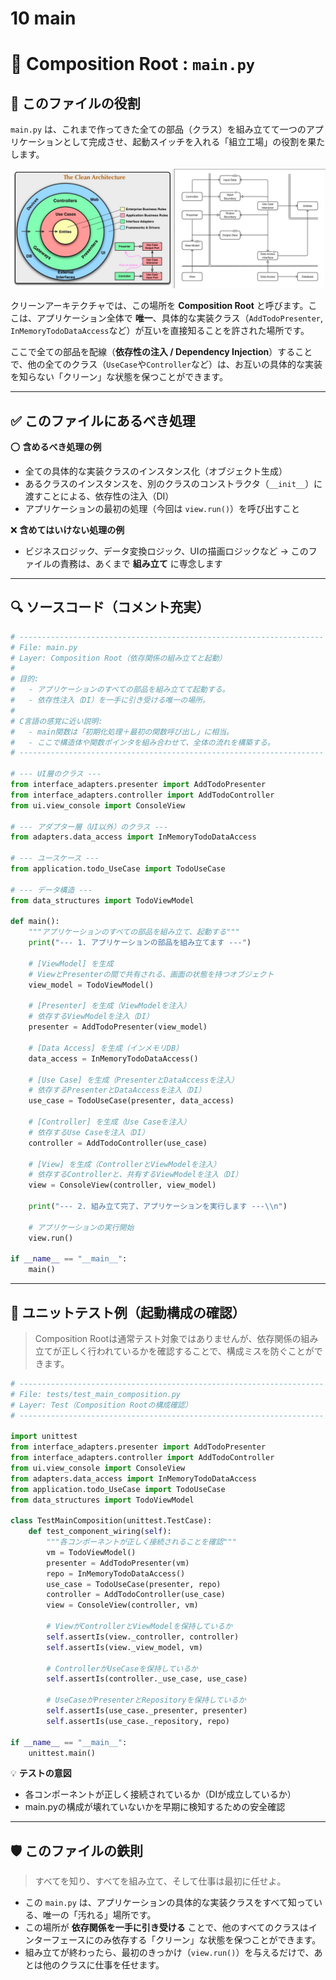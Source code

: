 # 10 main

# 🚀 Composition Root : `main.py`

## 🧭 このファイルの役割

`main.py` は、これまで作ってきた全ての部品（クラス）を組み立てて一つのアプリケーションとして完成させ、起動スイッチを入れる「組立工場」の役割を果たします。

![クリーンアーキテクチャ](../クリーンアーキテクチャ.png)

クリーンアーキテクチャでは、この場所を **Composition Root** と呼びます。ここは、アプリケーション全体で **唯一**、具体的な実装クラス（`AddTodoPresenter`, `InMemoryTodoDataAccess`など）が互いを直接知ることを許された場所です。

ここで全ての部品を配線（**依存性の注入 / Dependency Injection**）することで、他の全てのクラス（`UseCase`や`Controller`など）は、お互いの具体的な実装を知らない「クリーン」な状態を保つことができます。

---

## ✅ このファイルにあるべき処理

⭕️ **含めるべき処理の例**

- 全ての具体的な実装クラスのインスタンス化（オブジェクト生成）
- あるクラスのインスタンスを、別のクラスのコンストラクタ（`__init__`）に渡すことによる、依存性の注入（DI）
- アプリケーションの最初の処理（今回は `view.run()`）を呼び出すこと

❌ **含めてはいけない処理の例**

- ビジネスロジック、データ変換ロジック、UIの描画ロジックなど
→ このファイルの責務は、あくまで **組み立て** に専念します

---

## 🔍 ソースコード（コメント充実）

```python
# --------------------------------------------------------------------
# File: main.py
# Layer: Composition Root（依存関係の組み立てと起動）
#
# 目的:
#   - アプリケーションのすべての部品を組み立てて起動する。
#   - 依存性注入（DI）を一手に引き受ける唯一の場所。
#
# C言語の感覚に近い説明:
#   - main関数は「初期化処理＋最初の関数呼び出し」に相当。
#   - ここで構造体や関数ポインタを組み合わせて、全体の流れを構築する。
# --------------------------------------------------------------------

# --- UI層のクラス ---
from interface_adapters.presenter import AddTodoPresenter
from interface_adapters.controller import AddTodoController
from ui.view_console import ConsoleView

# --- アダプター層（UI以外）のクラス ---
from adapters.data_access import InMemoryTodoDataAccess

# --- ユースケース ---
from application.todo_UseCase import TodoUseCase

# --- データ構造 ---
from data_structures import TodoViewModel

def main():
    """アプリケーションのすべての部品を組み立て、起動する"""
    print("--- 1. アプリケーションの部品を組み立てます ---")

    # [ViewModel] を生成
    # ViewとPresenterの間で共有される、画面の状態を持つオブジェクト
    view_model = TodoViewModel()

    # [Presenter] を生成（ViewModelを注入）
    # 依存するViewModelを注入（DI）
    presenter = AddTodoPresenter(view_model)

    # [Data Access] を生成（インメモリDB）
    data_access = InMemoryTodoDataAccess()

    # [Use Case] を生成（PresenterとDataAccessを注入）
    # 依存するPresenterとDataAccessを注入（DI）
    use_case = TodoUseCase(presenter, data_access)

    # [Controller] を生成（Use Caseを注入）
    # 依存するUse Caseを注入（DI）
    controller = AddTodoController(use_case)

    # [View] を生成（ControllerとViewModelを注入）
    # 依存するControllerと、共有するViewModelを注入（DI）
    view = ConsoleView(controller, view_model)

    print("--- 2. 組み立て完了、アプリケーションを実行します ---\\n")

    # アプリケーションの実行開始
    view.run()

if __name__ == "__main__":
    main()

```

---

## 🧪 ユニットテスト例（起動構成の確認）

> Composition Rootは通常テスト対象ではありませんが、依存関係の組み立てが正しく行われているかを確認することで、構成ミスを防ぐことができます。
> 

```python
# --------------------------------------------------------------------
# File: tests/test_main_composition.py
# Layer: Test（Composition Rootの構成確認）
# --------------------------------------------------------------------

import unittest
from interface_adapters.presenter import AddTodoPresenter
from interface_adapters.controller import AddTodoController
from ui.view_console import ConsoleView
from adapters.data_access import InMemoryTodoDataAccess
from application.todo_UseCase import TodoUseCase
from data_structures import TodoViewModel

class TestMainComposition(unittest.TestCase):
    def test_component_wiring(self):
        """各コンポーネントが正しく接続されることを確認"""
        vm = TodoViewModel()
        presenter = AddTodoPresenter(vm)
        repo = InMemoryTodoDataAccess()
        use_case = TodoUseCase(presenter, repo)
        controller = AddTodoController(use_case)
        view = ConsoleView(controller, vm)

        # ViewがControllerとViewModelを保持しているか
        self.assertIs(view._controller, controller)
        self.assertIs(view._view_model, vm)

        # ControllerがUseCaseを保持しているか
        self.assertIs(controller._use_case, use_case)

        # UseCaseがPresenterとRepositoryを保持しているか
        self.assertIs(use_case._presenter, presenter)
        self.assertIs(use_case._repository, repo)

if __name__ == "__main__":
    unittest.main()

```

💡 **テストの意図**

- 各コンポーネントが正しく接続されているか（DIが成立しているか）
- main.pyの構成が壊れていないかを早期に検知するための安全確認

---

## 🛡 このファイルの鉄則

> すべてを知り、すべてを組み立て、そして仕事は最初に任せよ。
> 
- この `main.py` は、アプリケーションの具体的な実装クラスをすべて知っている、唯一の「汚れる」場所です。
- この場所が **依存関係を一手に引き受ける** ことで、他のすべてのクラスはインターフェースにのみ依存する「クリーン」な状態を保つことができます。
- 組み立てが終わったら、最初のきっかけ（`view.run()`）を与えるだけで、あとは他のクラスに仕事を任せます。